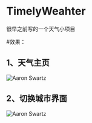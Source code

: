 # TimelyWeahter
很早之前写的一个天气小项目


#效果：
## 1、天气主页
![Aaron Swartz](https://github.com/timelywind/TimelyWeahter/raw/master/TimelyWeahter/效果图/mainPage.png)

## 2、切换城市界面
![Aaron Swartz](https://github.com/timelywind/TimelyWeahter/raw/master/TimelyWeahter/效果图/cityPage.png)
